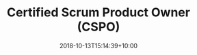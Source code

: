 ---
title: 'Certified Scrum Product Owner (CSPO)'
date: 2018-10-13T15:14:39+10:00
weight: 1
credential: https://www.scrumalliance.org/community/profile/kkonig
---